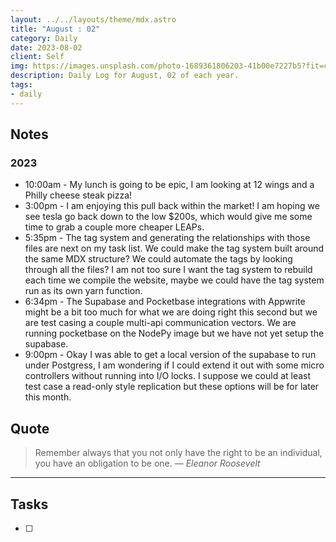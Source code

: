 ```yaml
---
layout: ../../layouts/theme/mdx.astro
title: "August : 02"
category: Daily
date: 2023-08-02
client: Self
img: https://images.unsplash.com/photo-1689361806203-41b00e7227b5?fit=crop&q=85&w=1400&h=700
description: Daily Log for August, 02 of each year.
tags:
- daily
---
```


## Notes
### 2023
- 10:00am - My lunch is going to be epic, I am looking at 12 wings and a Philly cheese steak pizza!
- 3:00pm - I am enjoying this pull back within the market! I am hoping we see tesla go back down to the low $200s, which would give me some time to grab a couple more cheaper LEAPs.  
- 5:35pm - The tag system and generating the relationships with those files are next on my task list. We could make the tag system built around the same MDX structure? We could automate the tags by looking through all the files? I am not too sure I want the tag system to rebuild each time we compile the website, maybe we could have the tag system run as its own yarn function. 
- 6:34pm - The Supabase and Pocketbase integrations with Appwrite might be a bit too much for what we are doing right this second but we are test casing a couple multi-api communication vectors. We are running pocketbase on the NodePy image but we have not yet setup the supabase. 
- 9:00pm - Okay I was able to get a local version of the supabase to run under Postgress, I am wondering if I could extend it out with some micro controllers without running into I/O locks. I suppose we could at least test case a read-only style replication but these options will be for later this month. 

## Quote

> Remember always that you not only have the right to be an individual, you have an obligation to be one.
> — <cite>Eleanor Roosevelt</cite>

---

## Tasks

- [ ]